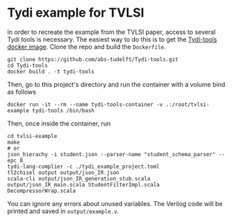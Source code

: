 # Tydi example for TVLSI

In order to recreate the example from the TVLSI paper, access to several Tydi tools is necessary. The easiest way to do this is to get the [Tydi-tools docker image](https://github.com/abs-tudelft/Tydi-tools). Clone the repo and build the `Dockerfile`.
```shell
git clone https://github.com/abs-tudelft/Tydi-tools.git
cd Tydi-tools
docker build . -t tydi-tools
```

Then, go to this project's directory and run the container with a volume bind as follows
```shell
docker run -it --rm --name tydi-tools-container -v .:/root/tvlsi-example tydi-tools /bin/bash
```

Then, once inside the container, run
```shell
cd tvlsi-example
make
# or
json_hierachy -i student.json --parser-name "student_schema_parser" --epc 8
tydi-lang-complier -c ./tydi_example_project.toml
tl2chisel output output/json_IR.json
scala-cli output/json_IR_generation_stub.scala output/json_IR_main.scala StudentFilterImpl.scala DecompressorWrap.scala
```

You can ignore any errors about unused variables. The Verilog code will be printed and saved in `output/example.v`.
